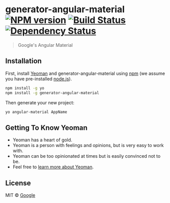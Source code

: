 # generator-angular-material [![NPM version][npm-image]][npm-url] [![Build Status][travis-image]][travis-url] [![Dependency Status][daviddm-image]][daviddm-url]
> Google&#39;s Angular Material

## Installation

First, install [Yeoman](http://yeoman.io) and generator-angular-material using [npm](https://www.npmjs.com/) (we assume you have pre-installed [node.js](https://nodejs.org/)).

```bash
npm install -g yo
npm install -g generator-angular-material
```

Then generate your new project:

```bash
yo angular-material AppName
```

## Getting To Know Yeoman

 * Yeoman has a heart of gold.
 * Yeoman is a person with feelings and opinions, but is very easy to work with.
 * Yeoman can be too opinionated at times but is easily convinced not to be.
 * Feel free to [learn more about Yeoman](http://yeoman.io/).

## License

MIT © [Google](https://github.com/iansawyerva)


[npm-image]: https://badge.fury.io/js/generator-angular-material.svg
[npm-url]: https://npmjs.org/package/generator-angular-material
[travis-image]: https://travis-ci.org/iansawyerva/generator-angular-material.svg?branch=master
[travis-url]: https://travis-ci.org/iansawyerva/generator-angular-material
[daviddm-image]: https://david-dm.org/iansawyerva/generator-angular-material.svg?theme=shields.io
[daviddm-url]: https://david-dm.org/iansawyerva/generator-angular-material
[coveralls-image]: https://coveralls.io/repos/iansawyerva/generator-angular-material/badge.svg
[coveralls-url]: https://coveralls.io/r/iansawyerva/generator-angular-material
